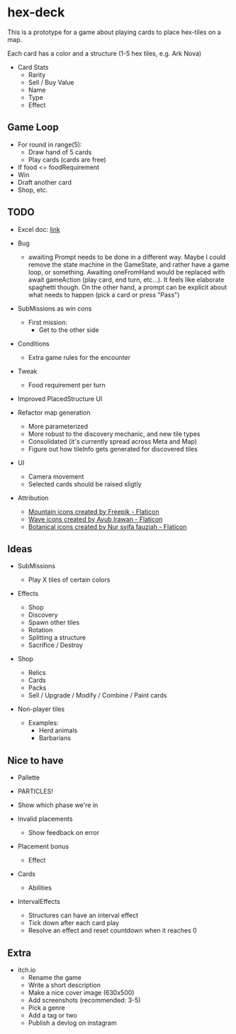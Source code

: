 # hex-deck

This is a prototype for a game about playing cards to place hex-tiles on a map.

Each card has a color and a structure (1-5 hex tiles, e.g. Ark Nova)

- Card Stats
  - Rarity
  - Sell / Buy Value
  - Name
  - Type
  - Effect

## Game Loop

- For round in range(5):
  - Draw hand of 5 cards
  - Play cards (cards are free)
- If food <= foodRequirement
- Win
- Draft another card
- Shop, etc.

## TODO

- Excel doc: [link](https://docs.google.com/spreadsheets/d/1TMEV-sFI3mOZJgG8Z5mYMCvU5P2x5S5duTnkkBkJ5sk/edit#gid=0)

- Bug
  - awaiting Prompt needs to be done in a different way. Maybe I could remove the state machine in the GameState, and rather have a game loop, or something. Awaiting oneFromHand would be replaced with await gameAction (play card, end turn, etc...). It feels like elaborate spaghetti though. On the other hand, a prompt can be explicit about what needs to happen (pick a card or press "Pass")

- SubMissions as win cons
  - First mission:
    - Get to the other side

- Conditions
  - Extra game rules for the encounter

- Tweak
  - Food requirement per turn

- Improved PlacedStructure UI

- Refactor map generation
  - More parameterized
  - More robust to the discovery mechanic, and new tile types
  - Consolidated (it's currently spread across Meta and Map)
  - Figure out how tileInfo gets generated for discovered tiles

- UI
  - Camera movement
  - Selected cards should be raised sligtly

- Attribution
  - <a href="https://www.flaticon.com/free-icons/mountain" title="mountain icons">Mountain  icons created by Freepik - Flaticon</a>
  - <a href="https://www.flaticon.com/free-icons/wave" title="wave icons">Wave icons created by Ayub Irawan - Flaticon</a>
  - <a href="https://www.flaticon.com/free-icons/botanical" title="botanical icons">Botanical icons created by Nur syifa fauziah - Flaticon</a>

## Ideas

- SubMissions
  - Play X tiles of certain colors

- Effects
  - Shop
  - Discovery
  - Spawn other tiles
  - Rotation
  - Splitting a structure
  - Sacrifice / Destroy

- Shop
  - Relics
  - Cards
  - Packs
  - Sell / Upgrade / Modify / Combine / Paint cards

- Non-player tiles  
  - Examples:
    - Herd animals
    - Barbarians

## Nice to have

- Pallette
- PARTICLES!
- Show which phase we're in
- Invalid placements
  - Show feedback on error
- Placement bonus
  - Effect
- Cards
  - Abilities

- IntervalEffects
  - Structures can have an interval effect
  - Tick down after each card play
  - Resolve an effect and reset countdown when it reaches 0

## Extra

- itch.io
  - Rename the game
  - Write a short description
  - Make a nice cover image (630x500)
  - Add screenshots (recommended: 3-5)
  - Pick a genre
  - Add a tag or two
  - Publish a devlog on instagram
